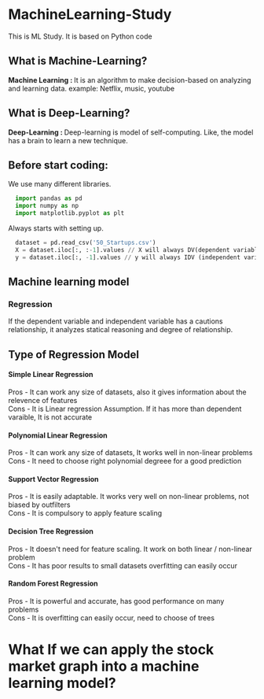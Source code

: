 # MachineLearning-Study
This is ML Study. It is based on Python code


## What is Machine-Learning?
<b>Machine Learning : </b>It is an algorithm to make decision-based on analyzing and learning data.
example: Netflix, music, youtube

## What is Deep-Learning?
<b>Deep-Learning : </b> Deep-learning is model of self-computing. Like, the model has a brain to learn a new technique.


## Before start coding:
We use many different libraries.
```python
  import pandas as pd
  import numpy as np
  import matplotlib.pyplot as plt
 ```
  
Always starts with setting up.
```python
  dataset = pd.read_csv('50_Startups.csv')
  X = dataset.iloc[:, :-1].values // X will always DV(dependent variable)
  y = dataset.iloc[:, -1].values // y will always IDV (independent variable)
```

## Machine learning model
### Regression
If the dependent variable and independent variable has a cautions relationship, it analyzes statical reasoning and degree of relationship.

## Type of Regression Model

#### Simple Linear Regression
Pros - It can work any size of datasets, also it gives information about the relevence of features <br/>
Cons - It is Linear regression Assumption. If it has more than dependent varaible, It is not accurate

#### Polynomial Linear Regression
Pros - It can work any size of datasets, It works well in non-linear problems <br/>
Cons - It need to choose right polynomial degreee for a good prediction

#### Support Vector Regression
Pros - It is easily adaptable. It works very well on non-linear problems, not biased by outfilters <br/>
Cons - It is compulsory to apply feature scaling

#### Decision Tree Regression
Pros - It doesn't need for feature scaling. It work on both linear / non-linear problem <br/>
Cons - It has poor results to small datasets overfitting can easily occur

#### Random Forest Regression
Pros - It is powerful and accurate, has good performance on many problems <br/>
Cons - It is overfitting can easily occur, need to choose of trees


# What If we can apply the stock market graph into a machine learning model?


 
